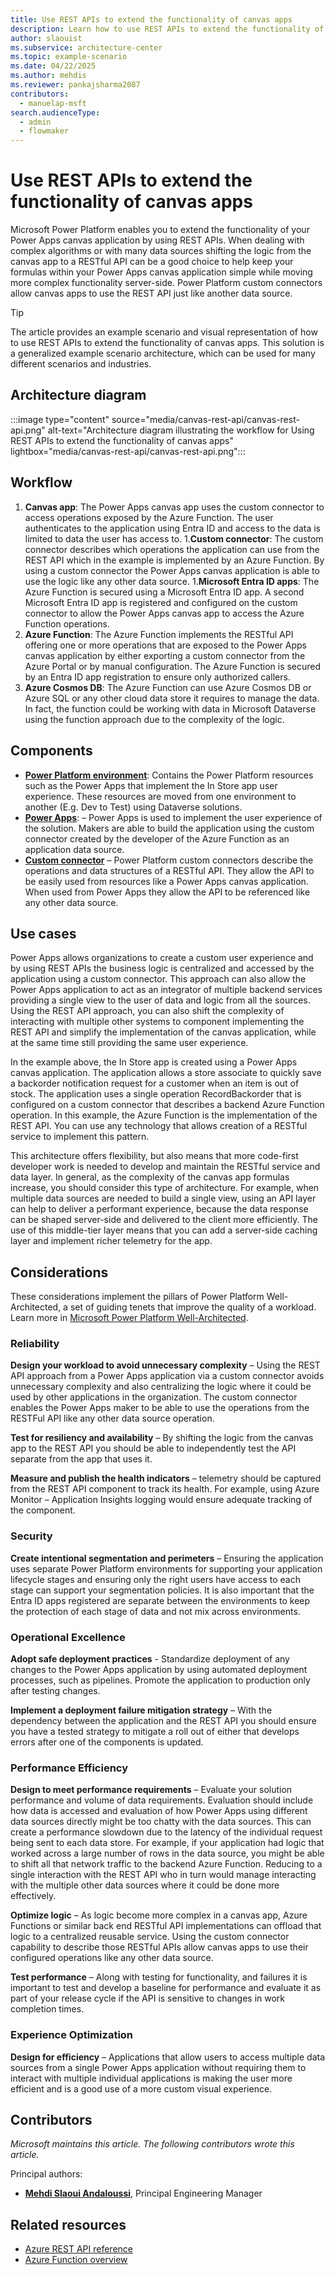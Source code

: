 ```yaml
---
title: Use REST APIs to extend the functionality of canvas apps
description: Learn how to use REST APIs to extend the functionality of canvas apps
author: slaouist
ms.subservice: architecture-center
ms.topic: example-scenario
ms.date: 04/22/2025
ms.author: mehdis
ms.reviewer: pankajsharma2087
contributors: 
  - manuelap-msft
search.audienceType: 
  - admin
  - flowmaker
---
```


# Use REST APIs to extend the functionality of canvas apps

Microsoft Power Platform enables you to extend the functionality of your Power Apps canvas application by using REST APIs. When dealing with complex algorithms or with many data sources shifting the logic from the canvas app to a RESTful API can be a good choice to help keep your formulas within your  Power Apps canvas application simple while moving more complex functionality server-side. Power Platform custom connectors allow canvas apps to use the REST API just like another data source.

> [!TIP]
> The article provides an example scenario and visual representation of how to use REST APIs to extend the functionality of canvas apps. This solution is a generalized example scenario architecture, which can be used for many different scenarios and industries.

## Architecture diagram

:::image type="content" source="media/canvas-rest-api/canvas-rest-api.png" alt-text="Architecture diagram illustrating the workflow for Using REST APIs to extend the functionality of canvas apps" lightbox="media/canvas-rest-api/canvas-rest-api.png":::

## Workflow

1. **Canvas app**: The Power Apps canvas app uses the custom connector to access operations exposed by the Azure Function. The user authenticates to the application using Entra ID and access to the data is limited to data the user has access to.
1.**Custom connector**: The custom connector describes which operations the application can use from the REST API which in the example is implemented by an Azure Function. By using a custom connector the Power Apps canvas application  is able to use the logic like any other data source.
1.**Microsoft Entra ID apps**: The Azure Function is secured using a Microsoft Entra ID app. A second Microsoft Entra ID app is registered and configured on the custom connector to allow the Power Apps canvas app to access the Azure Function operations.
1. **Azure Function**: The Azure Function implements the RESTful API offering one or more operations that are exposed to the Power Apps canvas application by either exporting a custom connector from the Azure Portal or by manual configuration. The Azure Function is secured by an Entra ID app registration to ensure only authorized callers.
1. **Azure Cosmos DB**: The Azure Function can use Azure Cosmos DB or Azure SQL or any other cloud data store it requires to manage the data. In fact, the function could be working with data in Microsoft Dataverse using the function approach  due to the complexity of the logic.

## Components

- **[Power Platform environment](/power-platform/admin/environments-overview)**: Contains the Power Platform resources such as the Power Apps that implement the In Store app user experience. These resources are moved from one environment to another (E.g. Dev to Test) using Dataverse solutions.
- **[Power Apps](/power-apps/)**: – Power Apps is used to implement the user experience of the solution. Makers are able to build the application using the custom connector created by the developer of the Azure Function as an application data source.  
- **[Custom connector](/connectors/custom-connectors/)** – Power Platform custom connectors describe the operations and data structures of a RESTful API. They allow the API to be easily used from resources like a Power Apps canvas application. When used from Power Apps they allow the API to be referenced like any other data source.

## Use cases

Power Apps allows organizations to create a custom user experience and by using REST APIs the business logic is centralized and accessed by the application using a custom connector. This approach can also allow the Power Apps application to act as an integrator of multiple backend services providing a single view to the user of data and logic from all the sources. Using the REST API approach, you can also shift the complexity of interacting with multiple other systems to component implementing the REST API and simplify the implementation of the canvas application, while at the same time still providing the same user experience.

In the example above, the In Store app is created using a Power Apps canvas application. The application allows a store associate to quickly save a backorder notification request for a customer when an item is out of stock. The application uses a single operation RecordBackorder that is configured on a custom connector that describes a backend Azure Function operation. In this example, the Azure Function is the implementation of the REST API. You can use any technology that allows creation of a RESTful service to implement this pattern.

This architecture offers flexibility, but also means that more code-first developer work is needed to develop and maintain the RESTful service and data layer. In general, as the complexity of the canvas app formulas increase, you should consider this type of architecture. For example, when multiple data sources are needed to build a single view, using an API layer can help to deliver a performant experience, because the data response can be shaped server-side and delivered to the client more efficiently. The use of this middle-tier layer means that you can add a server-side caching layer and implement richer telemetry for the app.

## Considerations

These considerations implement the pillars of Power Platform Well-Architected, a set of guiding tenets that improve the quality of a workload. Learn more in [Microsoft Power Platform Well-Architected](/power-platform/well-architected/).

### Reliability

**Design your workload to avoid unnecessary complexity** – Using the REST API approach from a Power Apps application via a custom connector avoids unnecessary complexity and also centralizing the logic where it could be used by other applications in the organization. The custom connector enables the Power Apps maker to be able to use the operations from the RESTFul API like any other data source operation.

**Test for resiliency and availability** – By shifting the logic from the canvas app to the REST API you should be able to independently test the API separate from the app that uses it.

**Measure and publish the health indicators** – telemetry should be captured from the REST API component to track its health. For example, using Azure Monitor – Application Insights logging would ensure adequate tracking of the component.

### Security

**Create intentional segmentation and perimeters** – Ensuring the application uses separate Power Platform environments for supporting your application lifecycle stages and ensuring only the right users have access to each stage can support your segmentation policies. It is also important that the Entra ID apps registered are separate between the environments to keep the protection of each stage of data and not mix across environments.

### Operational Excellence

**Adopt safe deployment practices** - Standardize deployment of any changes to the Power Apps application by using automated deployment processes, such as pipelines. Promote the application to production only after testing changes. 

**Implement a deployment failure mitigation strategy** – With the dependency between the application and the REST API you should ensure you have a tested strategy to mitigate a roll out of either that develops errors after one of the components is updated.

### Performance Efficiency

**Design to meet performance requirements** – Evaluate your solution performance and volume of data requirements.  Evaluation should include how data is accessed and evaluation of how Power Apps using different data sources directly might be too chatty with the data sources. This can create a performance slowdown due to the latency of the individual request being sent to each data store.  For example, if your application had logic that worked across a large number of rows in the data source, you might be able to shift all that network traffic to the backend Azure Function. Reducing to a single interaction with the REST API who in turn would manage interacting with the multiple other data sources where it could be done more effectively.

**Optimize logic** – As logic become more complex in a canvas app, Azure Functions or similar back end RESTful API implementations can offload that logic to a centralized reusable service. Using the custom connector capability to describe those RESTful APIs allow canvas apps to use their configured operations like any other data source.

**Test performance** – Along with testing for functionality, and failures it is important to test and develop a baseline for performance and evaluate it as part of your release cycle if the API is sensitive to changes in work completion times.

### Experience Optimization

**Design for efficiency** – Applications that allow users to access  multiple data sources from a single Power Apps application without requiring them to interact with multiple individual applications is making the user more efficient and is a good use of a more custom visual experience.

## Contributors

_Microsoft maintains this article. The following contributors wrote this article._

Principal authors:

- **[Mehdi Slaoui Andaloussi](https://www.linkedin.com/in/mehdi-slaoui-andaloussi-7450772/)**, Principal Engineering Manager

## Related resources

- [Azure REST API reference](/rest/api/azure/)
- [Azure Function overview](/azure/azure-functions/functions-overview?pivots=programming-language-csharp)
